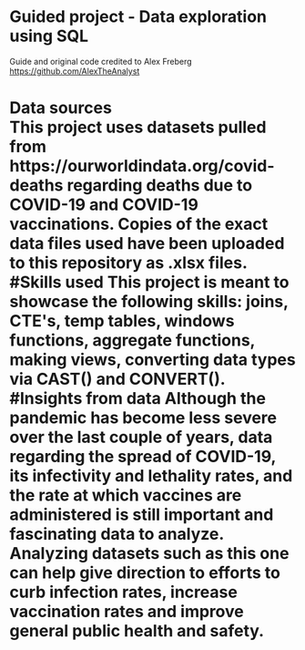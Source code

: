 # Guided project - Data exploration using SQL
Guide and original code credited to Alex Freberg https://github.com/AlexTheAnalyst <br>
<h1>Data sources <br>
This project uses datasets pulled from https://ourworldindata.org/covid-deaths regarding deaths due to COVID-19 and COVID-19 vaccinations. Copies of the exact data files used have been uploaded to this repository as .xlsx files.<br>
#Skills used
This project is meant to showcase the following skills: joins, CTE's, temp tables, windows functions, aggregate functions, making views, converting data types via CAST() and CONVERT().<br>
#Insights from data
Although the pandemic has become less severe over the last couple of years, data regarding the spread of COVID-19, its infectivity and lethality rates, and the rate at which vaccines are administered is still important and fascinating data to analyze. Analyzing datasets such as this one can help give direction to efforts to curb infection rates, increase vaccination rates and improve general public health and safety. 
